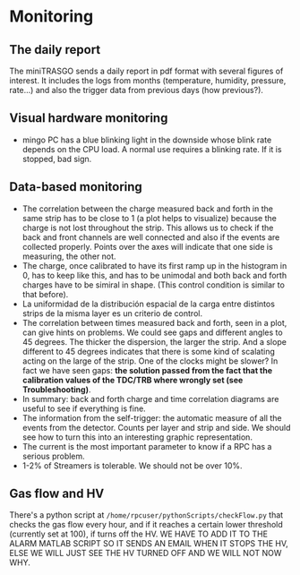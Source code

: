 # Monitoring

## The daily report
The miniTRASGO sends a daily report in pdf format with several figures of interest. It includes the logs from months (temperature, humidity, pressure, rate...) and also the trigger data from previous days (how previous?).

## Visual hardware monitoring

- mingo PC has a blue blinking light in the downside whose blink rate depends on the CPU load. A normal use requires a blinking rate. If it is stopped, bad sign.

## Data-based monitoring

- The correlation between the charge measured back and forth in the same strip has to be close to 1 (a plot helps to visualize) because the charge is not lost throughout the strip. This allows us to check if the back and front channels are well connected and also if the events are collected properly. Points over the axes will indicate that one side is measuring, the other not.
- The charge, once calibrated to have its first ramp up in the histogram in 0, has to keep like this, and has to be unimodal and both back and forth charges have to be simiral in shape. (This control condition is similar to that before).
- La uniformidad de la distribución espacial de la carga entre distintos strips de la misma layer es un criterio de control.
- The correlation between times measured back and forth, seen in a plot, can give hints on problems. We could see gaps and different angles to 45 degrees. The thicker the dispersion, the larger the strip. And a slope different to 45 degrees indicates that there is some kind of scalating acting on the large of the strip. One of the clocks might be slower? In fact we have seen gaps: **the solution passed from the fact that the calibration values of the TDC/TRB where wrongly set (see Troubleshooting)**.
- In summary: back and forth charge and time correlation diagrams are useful to see if everything is fine.
- The information from the self-trigger: the automatic measure of all the events from the detector. Counts per layer and strip and side. We should see how to turn this into an interesting graphic representation.
- The current is the most important parameter to know if a RPC has a serious problem.
- 1-2% of Streamers is tolerable. We should not be over 10%.

## Gas flow and HV

There's a python script at `/home/rpcuser/pythonScripts/checkFlow.py` that checks the gas flow every hour, and if it reaches a certain lower threshold (currently set at 100), if turns off the HV. WE HAVE TO ADD IT TO THE ALARM MATLAB SCRIPT SO IT SENDS AN EMAIL WHEN IT STOPS THE HV, ELSE WE WILL JUST SEE THE HV TURNED OFF AND WE WILL NOT NOW WHY.

